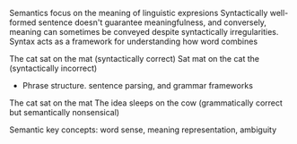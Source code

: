 Semantics focus on the meaning of linguistic expresions
Syntactically well-formed sentence doesn't guarantee meaningfulness, and conversely, meaning can sometimes be conveyed despite syntactically irregularities. Syntax acts as a framework for understanding how word combines

The cat sat on the mat (syntactically correct)
Sat mat on the cat the (syntactically incorrect)
- Phrase structure. sentence parsing, and grammar frameworks

The cat sat on the mat
The idea sleeps on the cow (grammatically correct but semantically nonsensical)

Semantic key concepts: word sense, meaning representation, ambiguity

